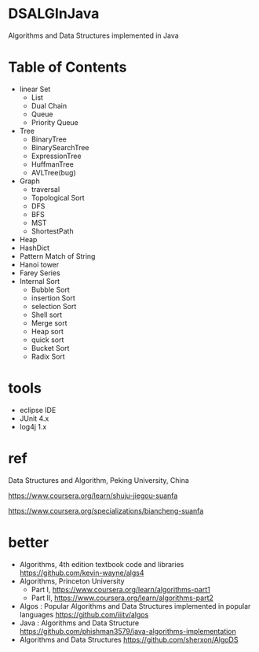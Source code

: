 DSALGInJava
===============

Algorithms and Data Structures implemented in Java

# Table of Contents

- linear Set
	- List
	- Dual Chain
	- Queue
	- Priority Queue
- Tree
	- BinaryTree
	- BinarySearchTree
	- ExpressionTree
	- HuffmanTree
	- AVLTree(bug)
- Graph
	- traversal
	- Topological Sort
	- DFS
	- BFS
	- MST
	- ShortestPath
- Heap
- HashDict
- Pattern Match of String
- Hanoi tower
- Farey Series
- Internal Sort
	- Bubble Sort
	- insertion Sort
	- selection Sort
	- Shell sort
	- Merge sort
	- Heap sort
	- quick sort
	- Bucket Sort
	- Radix Sort

# tools

- eclipse IDE
- JUnit 4.x
- log4j 1.x

# ref

Data Structures and Algorithm, Peking University, China

<https://www.coursera.org/learn/shuju-jiegou-suanfa>

<https://www.coursera.org/specializations/biancheng-suanfa>

# better

- Algorithms, 4th edition textbook code and libraries <https://github.com/kevin-wayne/algs4>
- Algorithms, Princeton University
	- Part I, <https://www.coursera.org/learn/algorithms-part1>
	- Part II, <https://www.coursera.org/learn/algorithms-part2>
- Algos : Popular Algorithms and Data Structures implemented in popular languages <https://github.com/iiitv/algos>
- Java : Algorithms and Data Structure <https://github.com/phishman3579/java-algorithms-implementation>
- Algorithms and Data Structures <https://github.com/sherxon/AlgoDS>
